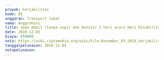 ```yaml
---
proyek: kerjabilitas
kode: B5
anggaran: Transport lokal
nama: Anggrahini
title: sewa mobil (tanpa sopir dan bensin) 2 hari acara Hari Disabilitas di Universitas Kristen Satya Wacana Salatiga
date: 2016-12-03
biaya: 650000
nota: https://wiki.ciptamedia.org/wiki/File:Desember_03_2016_kerjabilitas_B5_sewa_mobil_HDI_inok451.jpg
tanggalpelunasan: 2016-12-03
notapelunasan:
---
```

